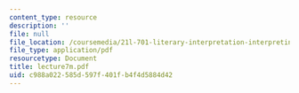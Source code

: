 ```yaml
---
content_type: resource
description: ''
file: null
file_location: /coursemedia/21l-701-literary-interpretation-interpreting-poetry-fall-2003/c988a022585d597f401fb4f4d5884d42_lecture7m.pdf
file_type: application/pdf
resourcetype: Document
title: lecture7m.pdf
uid: c988a022-585d-597f-401f-b4f4d5884d42
---
```

